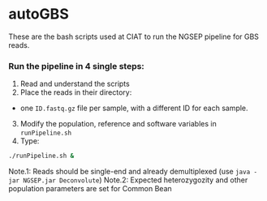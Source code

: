 # autoGBS
These are the bash scripts used at CIAT to run the NGSEP pipeline for GBS reads.

### Run the pipeline in 4 single steps:
1. Read and understand the scripts
2. Place the reads in their directory:
  - one `ID.fastq.gz` file per sample, with a different ID for each sample.
3. Modify the population, reference and software variables in `runPipeline.sh`
4. Type:
``` bash
./runPipeline.sh &
```

Note.1: Reads should be single-end and already demultiplexed (use `java -jar NGSEP.jar Deconvolute`)
Note.2: Expected heterozygozity and other population parameters are set for Common Bean
